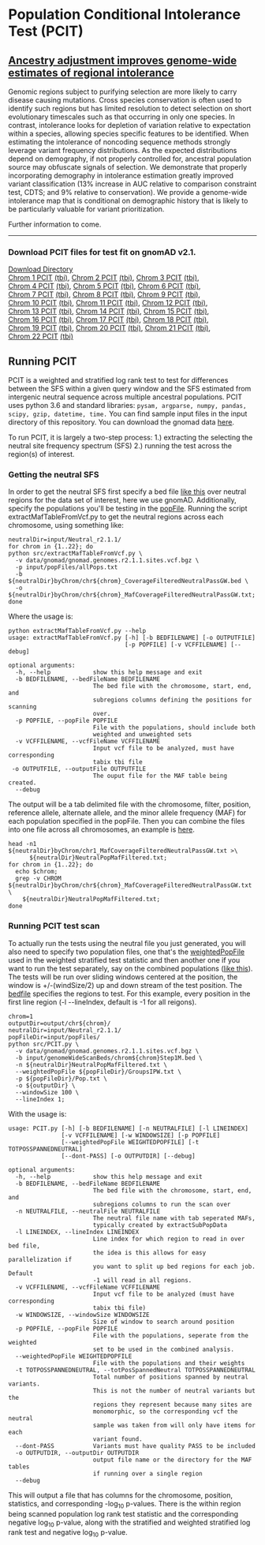 # Population Conditional Intolerance Test (PCIT)
## [Ancestry adjustment improves genome-wide estimates of regional intolerance](https://www.biorxiv.org/content/10.1101/2020.03.05.979203v2)

Genomic regions subject to purifying selection are more likely to carry disease causing mutations. Cross species conservation is often used to identify such regions but has limited resolution to detect selection on short evolutionary timescales such as that occurring in only one species. In contrast, intolerance looks for depletion of variation relative to expectation within a species, allowing species specific features to be identified. When estimating the intolerance of noncoding sequence methods strongly leverage variant frequency distributions. As the expected distributions depend on demography, if not properly controlled for, ancestral population source may obfuscate signals of selection. We demonstrate that properly incorporating demography in intolerance estimation greatly improved variant classification (13% increase in AUC relative to comparison constraint test, CDTS; and 9% relative to conservation). We provide a genome-wide intolerance map that is conditional on demographic history that is likely to be particularly valuable for variant prioritization.


Further information to come.

-----------------------------------------------------
### Download PCIT files for test fit on gnomAD v2.1.
[Download Directory](https://upenn.box.com/v/genomeWidePCIT)  \
[Chrom 1 PCIT](https://upenn.box.com/v/pcitChr1Tests) [(tbi)](https://upenn.box.com/v/pcitChr1Tabix),
[Chrom 2 PCIT](https://upenn.box.com/v/pcitChr2Tests) [(tbi)](https://upenn.box.com/v/pcitChr2Tabix),
[Chrom 3 PCIT](https://upenn.box.com/v/pcitChr3Tests) [(tbi)](https://upenn.box.com/v/pcitChr3Tabix),  \
[Chrom 4 PCIT](https://upenn.box.com/v/pcitChr4Tests) [(tbi)](https://upenn.box.com/v/pcitChr4Tabix),
[Chrom 5 PCIT](https://upenn.box.com/v/pcitChr5Tests) [(tbi)](https://upenn.box.com/v/pcitChr5Tabix),
[Chrom 6 PCIT](https://upenn.box.com/v/pcitChr6Tests) [(tbi)](https://upenn.box.com/v/pcitChr6Tabix),  \
[Chrom 7 PCIT](https://upenn.box.com/v/pcitChr7Tests) [(tbi)](https://upenn.box.com/v/pcitChr7Tabix),
[Chrom 8 PCIT](https://upenn.box.com/v/pcitChr8Tests) [(tbi)](https://upenn.box.com/v/pcitChr8Tabix),
[Chrom 9 PCIT](https://upenn.box.com/v/pcitChr9Tests) [(tbi)](https://upenn.box.com/v/pcitChr9Tabix),  \
[Chrom 10 PCIT](https://upenn.box.com/v/pcitChr10Tests) [(tbi)](https://upenn.box.com/v/pcitChr10Tabix),
[Chrom 11 PCIT](https://upenn.box.com/v/pcitChr11Tests) [(tbi)](https://upenn.box.com/v/pcitChr11Tabix),
[Chrom 12 PCIT](https://upenn.box.com/v/pcitChr12Tests) [(tbi)](https://upenn.box.com/v/pcitChr12Tabix),  \
[Chrom 13 PCIT](https://upenn.box.com/v/pcitChr13Tests) [(tbi)](https://upenn.box.com/v/pcitChr13Tabix),
[Chrom 14 PCIT](https://upenn.box.com/v/pcitChr14Tests) [(tbi)](https://upenn.box.com/v/pcitChr14Tabix),
[Chrom 15 PCIT](https://upenn.box.com/v/pcitChr15Tests) [(tbi)](https://upenn.box.com/v/pcitChr15Tabix),  \
[Chrom 16 PCIT](https://upenn.box.com/v/pcitChr16Tests) [(tbi)](https://upenn.box.com/v/pcitChr16Tabix),
[Chrom 17 PCIT](https://upenn.box.com/v/pcitChr17Tests) [(tbi)](https://upenn.box.com/v/pcitChr17Tabix),
[Chrom 18 PCIT](https://upenn.box.com/v/pcitChr18Tests) [(tbi)](https://upenn.box.com/v/pcitChr18Tabix),  \
[Chrom 19 PCIT](https://upenn.box.com/v/pcitChr19Tests) [(tbi)](https://upenn.box.com/v/pcitChr19Tabix),
[Chrom 20 PCIT](https://upenn.box.com/v/pcitChr20Tests) [(tbi)](https://upenn.box.com/v/pcitChr20Tabix),
[Chrom 21 PCIT](https://upenn.box.com/v/pcitChr21Tests) [(tbi)](https://upenn.box.com/v/pcitChr21Tabix),  \
[Chrom 22 PCIT](https://upenn.box.com/v/pcitChr22Tests) [(tbi)](https://upenn.box.com/v/pcitChr22Tabix)


## Running PCIT

PCIT is a weighted and stratified log rank test to test for differences between the SFS within a given query window and the SFS estimated from intergenic neutral sequence across multiple ancestral populations. PCIT uses python 3.6 and standard libraries: `pysam, argparse, numpy, pandas, scipy, gzip, datetime, time.` You can find sample input files in the input directory of this repository. You can download the gnomad data [here]( https://gnomad.broadinstitute.org/downloads/).

To run PCIT, it is largely a two-step process: 1.) extracting the selecting the neutral site frequency spectrum (SFS) 2.) running the test across the region(s) of interest.

### Getting the neutral SFS

In order to get the neutral SFS first specify a bed file [like this](https://github.com/tris-10/PopCondIntolTest/blob/master/input/Neutral_r2.1.1/byChrom/chr1_CoverageFilteredNeutralPassGW.bed) over neutral regions for the data set of interest, here we use gnomAD. Additionally, specify the populations you'll be testing in the [popFile](https://github.com/tris-10/PopCondIntolTest/blob/master/input/popFiles/allPops.txt). Running the script extractMafTableFromVcf.py to get the neutral regions across each chromosome, using something like:

```
neutralDir=input/Neutral_r2.1.1/
for chrom in {1..22}; do
python src/extractMafTableFromVcf.py \
  -v data/gnomad/gnomad.genomes.r2.1.1.sites.vcf.bgz \
  -p input/popFiles/allPops.txt
  -b ${neutralDir}byChrom/chr${chrom}_CoverageFilteredNeutralPassGW.bed \
  -o ${neutralDir}byChrom/chr${chrom}_MafCoverageFilteredNeutralPassGW.txt;
done
```

Where the usage is:

```
python extractMafTableFromVcf.py --help
usage: extractMafTableFromVcf.py [-h] [-b BEDFILENAME] [-o OUTPUTFILE]
                                 [-p POPFILE] [-v VCFFILENAME] [--debug]

optional arguments:
  -h, --help            show this help message and exit
  -b BEDFILENAME, --bedFileName BEDFILENAME
                        The bed file with the chromosome, start, end, and
                        subregions columns defining the positions for scanning
                        over.
  -p POPFILE, --popFile POPFILE
                        File with the populations, should include both
                        weighted and unweighted sets
  -v VCFFILENAME, --vcfFileName VCFFILENAME
                        Input vcf file to be analyzed, must have corresponding
                        tabix tbi file
 -o OUTPUTFILE, --outputFile OUTPUTFILE
                        The ouput file for the MAF table being created.
  --debug
```

The output will be a tab delimited file with the chromosome, filter, position, reference allele, alternate allele, and the minor allele frequency (MAF) for each population specified in the popFile.  Then you can combine the files into one file across all chromosomes, an example is [here](https://github.com/tris-10/PopCondIntolTest/blob/master/input/Neutral_r2.1.1/NeutralPopMafFiltered.txt).
```
head -n1 ${neutralDir}byChrom/chr1_MafCoverageFilteredNeutralPassGW.txt >\
      ${neutralDir}NeutralPopMafFiltered.txt;
for chrom in {1..22}; do
  echo $chrom;
  grep -v CHROM ${neutralDir}byChrom/chr${chrom}_MafCoverageFilteredNeutralPassGW.txt  \
    ${neutralDir}NeutralPopMafFiltered.txt;
done
```

### Running PCIT test scan

To actually run the tests using the neutral file you just generated, you will also need to specify two population files, one that's the [weightedPopFile](https://github.com/tris-10/PopCondIntolTest/blob/master/input/popFiles/GroupsIPW.txt) used in the weighted stratified test statistic and then another one if you want to run the test separately, say on the combined populations ([like this](https://github.com/tris-10/PopCondIntolTest/blob/master/input/popFiles/Pop.txt)). The tests will be run over sliding windows centered at the position, the window is +/-(windSize/2) up and down stream of the test position. The [bedfile](https://github.com/tris-10/PopCondIntolTest/blob/master/input/genomeWideScanBeds/chrom1Step1M.bed) specifies the regions to test. For this example, every position in the first line  region (-l --lineIndex, default is -1 for all reigons).
```
chrom=1
outputDir=output/chr${chrom}/
neutralDir=input/Neutral_r2.1.1/
popFileDir=input/popFiles/
python src/PCIT.py \
  -v data/gnomad/gnomad.genomes.r2.1.1.sites.vcf.bgz \
  -b input/genomeWideScanBeds/chrom${chrom}Step1M.bed \
  -n ${neutralDir}NeutralPopMafFiltered.txt \
  --weightedPopFile ${popFileDir}/GroupsIPW.txt \
  -p ${popFileDir}/Pop.txt \
  -o ${outputDir} \
  --windowSize 100 \
  --lineIndex 1;
```

With the usage is:

```
usage: PCIT.py [-h] [-b BEDFILENAME] [-n NEUTRALFILE] [-l LINEINDEX]
               [-v VCFFILENAME] [-w WINDOWSIZE] [-p POPFILE]
               [--weightedPopFile WEIGHTEDPOPFILE] [-t TOTPOSSPANNEDNEUTRAL]
               [--dont-PASS] [-o OUTPUTDIR] [--debug]

optional arguments:
  -h, --help            show this help message and exit
  -b BEDFILENAME, --bedFileName BEDFILENAME
                        The bed file with the chromosome, start, end, and
                        subregions columns to run the scan over
  -n NEUTRALFILE, --neutralFile NEUTRALFILE
                        The neutral file name with tab seperated MAFs,
                        typically created by extractSubPopData
  -l LINEINDEX, --lineIndex LINEINDEX
                        Line index for which region to read in over bed file,
                        the idea is this allows for easy parallelization if
                        you want to split up bed regions for each job. Default
                        -1 will read in all regions.
  -v VCFFILENAME, --vcfFileName VCFFILENAME
                        Input vcf file to be analyzed (must have corresponding
                        tabix tbi file)
  -w WINDOWSIZE, --windowSize WINDOWSIZE
                        Size of window to search around position
  -p POPFILE, --popFile POPFILE
                        File with the populations, seperate from the weighted
                        set to be used in the combined analysis.
  --weightedPopFile WEIGHTEDPOPFILE
                        File with the populations and their weights
  -t TOTPOSSPANNEDNEUTRAL, --totPosSpannedNeutral TOTPOSSPANNEDNEUTRAL
                        Total number of positions spanned by neutral variants.
                        This is not the number of neutral variants but the
                        regions they represent because many sites are
                        monomorphic, so the corresponding vcf the neutral
                        sample was taken from will only have items for each
                        variant found.
  --dont-PASS           Variants must have quality PASS to be included
  -o OUTPUTDIR, --outputDir OUTPUTDIR
                        output file name or the directory for the MAF tables
                        if running over a single region
  --debug
```

This will output a file that has columns for the chromosome, position, statistics, and corresponding -log<sub>10</sub> p-values.  There is the within region being scanned population log rank test statistic and the corresponding negative log<sub>10</sub> p-value, along with the stratified and weighted stratified log rank test and negative log<sub>10</sub> p-value.
